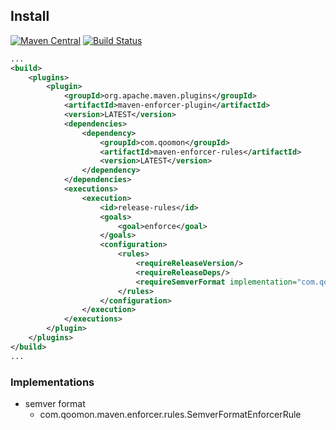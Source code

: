 ## Install 
[![Maven Central](https://img.shields.io/maven-central/v/com.qoomon/maven-enforcer-rules.svg)](http://search.maven.org/#search%7Cga%7C1%7Cg%3A%22com.qoomon%22%20AND%20a%3A%22maven-enforcer-rules%22)
[![Build Status](https://travis-ci.com/qoomon/maven-enforcer-rules.svg?branch=master)](https://travis-ci.com/qoomon/maven-enforcer-rules)
            
```xml
...
<build>
    <plugins>
        <plugin>
            <groupId>org.apache.maven.plugins</groupId>
            <artifactId>maven-enforcer-plugin</artifactId>
            <version>LATEST</version>
            <dependencies>
                <dependency>
                    <groupId>com.qoomon</groupId>
                    <artifactId>maven-enforcer-rules</artifactId>
                    <version>LATEST</version>
                </dependency>
            </dependencies>
            <executions>
                <execution>
                    <id>release-rules</id>
                    <goals>
                        <goal>enforce</goal>
                    </goals>
                    <configuration>
                        <rules>
                            <requireReleaseVersion/>
                            <requireReleaseDeps/>
                            <requireSemverFormat implementation="com.qoomon.maven.enforcer.rules.SemverFormatEnforcerRule">
                        </rules>
                    </configuration>
                </execution>
            </executions>
        </plugin>
    </plugins>
</build>
...
```
### Implementations
* semver format
  * com.qoomon.maven.enforcer.rules.SemverFormatEnforcerRule

